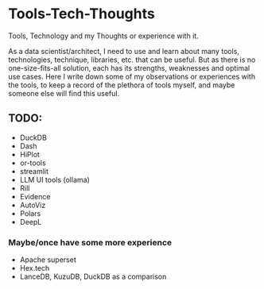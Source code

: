 # Tools-Tech-Thoughts

Tools, Technology and my Thoughts or experience with it.  

As a data scientist/architect, I need to use and learn about many tools, technologies, technique, libraries, etc. that can be useful. But as there is no one-size-fits-all solution, each has its strengths, weaknesses and optimal use cases. 
Here I write down some of my observations or experiences with the tools, to keep a record of the plethora of tools myself, and maybe someone else will find this useful.

## TODO:

- DuckDB
- Dash
- HiPlot
- or-tools
- streamlit
- LLM UI tools (ollama)
- Rill
- Evidence
- AutoViz
- Polars
- DeepL

### Maybe/once have some more experience

- Apache superset
- Hex.tech
- LanceDB, KuzuDB, DuckDB as a comparison
